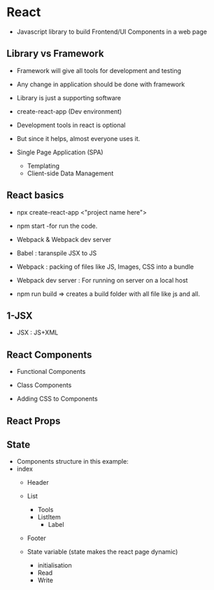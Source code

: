 # React
- Javascript library to build Frontend/UI Components in a web page

## Library vs Framework
- Framework will give all tools for development and testing
- Any change in application should be done with framework
- Library is just a supporting software

- create-react-app (Dev environment)

- Development tools in react is optional
- But since it helps, almost everyone uses it.

- Single Page Application (SPA)
  - Templating
  - Client-side Data Management

## React basics
- npx create-react-app <"project name here">
- npm start  -for run the code.

- Webpack & Webpack dev server
- Babel : taranspile JSX to JS
- Webpack : packing of files like JS, Images, CSS into a bundle 
- Webpack dev server : For running on server on a local host

- npm run build   => creates a build folder with all file like js and all.

## 1-JSX
- JSX : JS+XML

## React Components
- Functional Components
- Class Components

- Adding CSS to Components

## React Props
## State

- Components structure in this example:
- index
  - Header
  - List
    - Tools
    - ListItem
      - Label
  - Footer

  - State variable (state makes the react page dynamic)
    - initialisation
    - Read
    - Write
